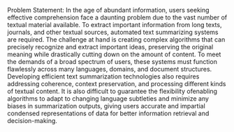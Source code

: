 Problem Statement: In the age of abundant information, users seeking effective comprehension face a daunting problem due to the vast number of textual material available. To extract important information from long texts, journals, and other textual sources, automated text summarizing systems are required. The challenge at hand is creating complex algorithms that can precisely recognize and extract important ideas, preserving the original meaning while drastically cutting down on the amount of content. To meet the demands of a broad spectrum of users, these systems must function flawlessly across many languages, domains, and document structures. Developing efficient text summarization technologies also requires addressing coherence, context preservation, and processing different kinds of textual content. It is also difficult to guarantee the flexibility ofenabling algorithms to adapt to changing language subtleties and minimize any biases in summarization outputs, giving users accurate and impartial condensed representations of data for better information retrieval and decision-making.
